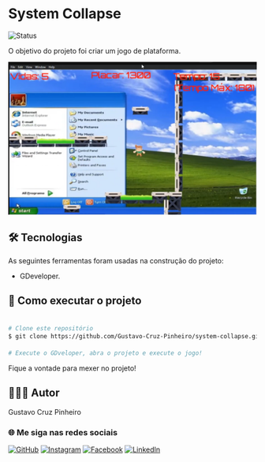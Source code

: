 # System Collapse

![Status](http://img.shields.io/static/v1?label=Status&message=Finalizado&color=GREEN&style=for-the-badge)

O objetivo do projeto foi criar um jogo de plataforma.

![Demonstração da Aplicação](./Assets/demo.png)

## 🛠 Tecnologias

As seguintes ferramentas foram usadas na construção do projeto:

* GDeveloper.

## 🚀 Como executar o projeto

```bash

# Clone este repositório
$ git clone https://github.com/Gustavo-Cruz-Pinheiro/system-collapse.git

# Execute o GDveloper, abra o projeto e execute o jogo!

```

Fique a vontade para mexer no projeto!

## 👨🏽‍💻 Autor

Gustavo Cruz Pinheiro

### 🌐 Me siga nas redes sociais

<a href="https://github.com/Gustavo-Cruz-Pinheiro">![GitHub](https://img.shields.io/badge/github-%23121011.svg?style=for-the-badge&logo=github&logoColor=white)</a>
<a href="https://www.instagram.com/gusttavo.cruz_">![Instagram](https://img.shields.io/badge/Instagram-%23E4405F.svg?style=for-the-badge&logo=Instagram&logoColor=white)</a>
<a href="https://www.facebook.com/gustavocruzpinheiro">![Facebook](https://img.shields.io/badge/Facebook-%231877F2.svg?style=for-the-badge&logo=Facebook&logoColor=white)</a>
<a href="https://www.linkedin.com/in/gustavo-cruz-pinheiro-61b852217/">![LinkedIn](https://img.shields.io/badge/linkedin-%230077B5.svg?style=for-the-badge&logo=linkedin&logoColor=white)</a>
